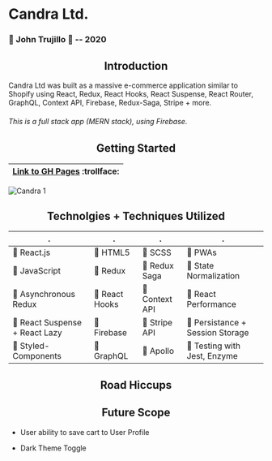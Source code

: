 # Candra Ltd.
### :large_blue_circle: John Trujillo :large_blue_circle: -- 2020

<h2 align="center">Introduction</h2>

Candra Ltd was built as a massive e-commerce application similar to Shopify using React, Redux, React Hooks, React Suspense, React Router, GraphQL, Context API, Firebase, Redux-Saga, Stripe + more.

###### This is a full stack app (MERN stack), using Firebase.


<h2 align="center">Getting Started</h2>

| [Link to GH Pages](https://#/) :trollface: | 
| ------------ |

![Candra 1](https://#)

<h2 align="center">Technolgies + Techniques Utilized</h2>

| . | . | . | . |
| ------------ | ------------ | ------------ | ------------ |
| :small_blue_diamond: React.js | :small_blue_diamond: HTML5 | :small_blue_diamond: SCSS | :small_blue_diamond: PWAs |
| :small_blue_diamond: JavaScript | :small_blue_diamond: Redux | :small_blue_diamond: Redux Saga | :small_blue_diamond: State Normalization |
| :small_blue_diamond: Asynchronous Redux | :small_blue_diamond: React Hooks | :small_blue_diamond: Context API | :small_blue_diamond: React Performance |
| :small_blue_diamond: React Suspense + React Lazy | :small_blue_diamond: Firebase | :small_blue_diamond: Stripe API | :small_blue_diamond: Persistance + Session Storage |
| :small_blue_diamond: Styled-Components | :small_blue_diamond: GraphQL | :small_blue_diamond: Apollo | :small_blue_diamond: Testing with Jest, Enzyme |


<h2 align="center">Road Hiccups</h2>



<h2 align="center">Future Scope</h2>

- User ability to save cart to User Profile

- Dark Theme Toggle
